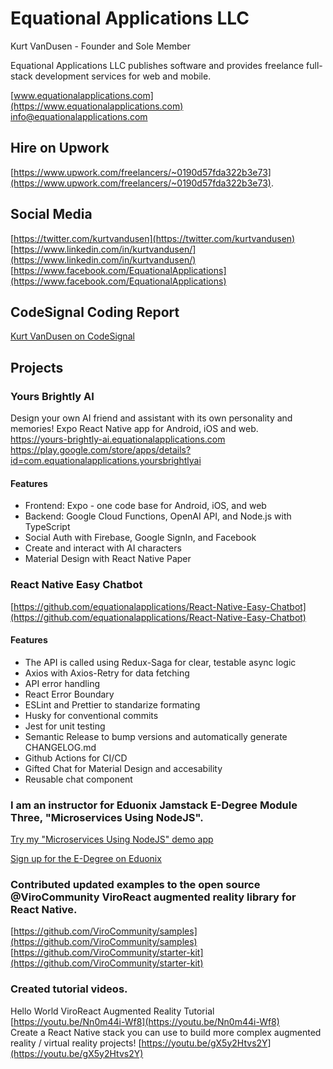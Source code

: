 # Equational Applications LLC
Kurt VanDusen - Founder and Sole Member

Equational Applications LLC publishes software and provides freelance full-stack development services for web and mobile.  

[www.equationalapplications.com](https://www.equationalapplications.com)  
[info@equationalapplications.com](mailto:info@equationalapplications.com)

## Hire on Upwork
[https://www.upwork.com/freelancers/~0190d57fda322b3e73](https://www.upwork.com/freelancers/~0190d57fda322b3e73). 

## Social Media  
[https://twitter.com/kurtvandusen](https://twitter.com/kurtvandusen)  
[https://www.linkedin.com/in/kurtvandusen/](https://www.linkedin.com/in/kurtvandusen/)  
[https://www.facebook.com/EquationalApplications](https://www.facebook.com/EquationalApplications)  

## CodeSignal Coding Report  

[Kurt VanDusen on CodeSignal](https://app.codesignal.com/coding-report/jP259bEBKoZub7pNv-dg4e3yLrGsNnPgK7Wzjqqtia?accessToken=jP259bEBKoZub7pNv-EYjKSPKsq3W2pvnqqo3pMvci)

## Projects  

### Yours Brightly AI  

Design your own AI friend and assistant with its own personality and memories! Expo React Native app for Android, iOS and web.  
https://yours-brightly-ai.equationalapplications.com  
https://play.google.com/store/apps/details?id=com.equationalapplications.yoursbrightlyai  

#### Features
- Frontend: Expo - one code base for Android, iOS, and web
- Backend: Google Cloud Functions, OpenAI API, and Node.js with TypeScript
- Social Auth with Firebase, Google SignIn, and Facebook
- Create and interact with AI characters
- Material Design with React Native Paper

### React Native Easy Chatbot  

[https://github.com/equationalapplications/React-Native-Easy-Chatbot](https://github.com/equationalapplications/React-Native-Easy-Chatbot) 

#### Features
- The API is called using Redux-Saga for clear, testable async logic
- Axios with Axios-Retry for data fetching
- API error handling
- React Error Boundary
- ESLint and Prettier to standarize formating
- Husky for conventional commits
- Jest for unit testing
- Semantic Release to bump versions and automatically generate CHANGELOG.md
- Github Actions for CI/CD
- Gifted Chat for Material Design and accesability
- Reusable chat component 

### I am an instructor for Eduonix Jamstack E-Degree Module Three, "Microservices Using NodeJS".

[Try my "Microservices Using NodeJS" demo app](https://github.com/equationalapplications/BirdSquawk-App)

[Sign up for the E-Degree on Eduonix](https://www.eduonix.com/jamstack-development-edegree)

### Contributed updated examples to the open source @ViroCommunity ViroReact augmented reality library for React Native.   
[https://github.com/ViroCommunity/samples](https://github.com/ViroCommunity/samples)  
[https://github.com/ViroCommunity/starter-kit](https://github.com/ViroCommunity/starter-kit)

### Created tutorial videos.   
Hello World ViroReact Augmented Reality Tutorial [https://youtu.be/Nn0m44i-Wf8](https://youtu.be/Nn0m44i-Wf8)  
Create a React Native stack you can use to build more complex augmented reality / virtual reality projects! [https://youtu.be/gX5y2Htvs2Y](https://youtu.be/gX5y2Htvs2Y)

